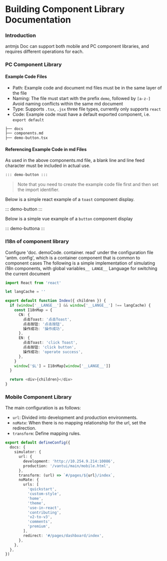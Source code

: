 # Building Component Library Documentation

### Introduction

antmjs Doc can support both mobile and PC component libraries, and requires different operations for each.

### PC Component Library

#### Example Code Files

- Path: Example code and document md files must be in the same layer of the file
- Naming: The file must start with the prefix `demo`, followed by `[a-z-]`
  Avoid naming conflicts within the same md document
- Type: Supports `.tsx`, `.jsx` three file types, currently only supports `react`
- Code: Example code must have a default exported component, i.e. `export default`

```markdown
├── docs
├── components.md
├── demo-button.tsx
```

#### Referencing Example Code in md Files

As used in the above components.md file, a blank line and line feed character must be included in actual use.

```markdown
::: demo-button :::
```

> Note that you need to create the example code file first and then set the import identifier.

Below is a simple react example of a `toast` component display.

::: demo-button :::

Below is a simple vue example of a `button` component display

::: demo-buttona :::

### I18n of component library

Configure 'doc. demoCode. container. read' under the configuration file 'antm. config', which is a container component that is common to component cases
The following is a simple implementation of simulating i18n components, with global variables`__ LANGE__` Language for switching the current document

```typescript
import React from 'react'

let langCache = ''

export default function Index({ children }) {
  if (window['__LANGE__'] && window['__LANGE__'] !== langCache) {
    const I18nMap = {
      CN: {
        点击Toast: '点击Toast',
        点击按钮: '点击按钮',
        操作成功: '操作成功',
      },
      EN: {
        点击Toast: 'click Toast',
        点击按钮: 'click button',
        操作成功: 'operate success',
      },
    }
    window['$L'] = I18nMap[window['__LANGE__']]
  }

  return <div>{children}</div>
}
```

### Mobile Component Library

The main configuration is as follows:

- `url`: Divided into development and production environments.
- `noMate`: When there is no mapping relationship for the url, set the redirection.
- `transform`: Define mapping rules.

```ts
export default defineConfig({
  docs: {
    simulator: {
      url: {
        development: 'http://10.254.9.214:10086',
        production: '/vantui/main/mobile.html',
      },
      transform: (url) => `#/pages/${url}/index`,
      noMate: {
        urls: [
          'quickstart',
          'custom-style',
          'home',
          'theme',
          'use-in-react',
          'contributing',
          'v2-to-v3',
          'comments',
          'premium',
        ],
        redirect: '#/pages/dashboard/index',
      },
    },
  },
})
```
